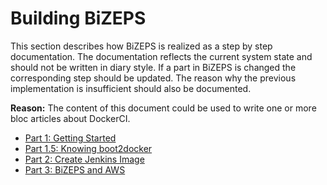 #   Building BiZEPS
This section describes how BiZEPS is realized as a step by step documentation.
The documentation reflects the current system state and should not be written in diary style.
If a part in BiZEPS is changed the corresponding step should be updated.
The reason why the previous implementation is insufficient should also be documented.

**Reason:**
The content of this document could be used to write one or more bloc articles about DockerCI.

- [Part 1: Getting Started](Setup_Part1.md)
- [Part 1.5: Knowing boot2docker](Setup_Part1_5.md)
- [Part 2: Create Jenkins Image](Setup_Part2.md)
- [Part 3: BiZEPS and AWS](BiZEPS_AWS_EC2.MD)

